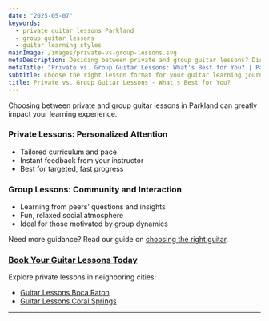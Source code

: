 ```yaml
---
date: "2025-05-07"
keywords:
  - private guitar lessons Parkland
  - group guitar lessons
  - guitar learning styles
mainImage: /images/private-vs-group-lessons.svg
metaDescription: Deciding between private and group guitar lessons? Discover which type best fits your learning style and goals.
metaTitle: "Private vs. Group Guitar Lessons: What's Best for You? | Parkland Guitar Lessons"
subtitle: Choose the right lesson format for your guitar learning journey
title: Private vs. Group Guitar Lessons - What's Best for You?
---
```


Choosing between private and group guitar lessons in Parkland can greatly impact your learning experience.

### Private Lessons: Personalized Attention

- Tailored curriculum and pace
- Instant feedback from your instructor
- Best for targeted, fast progress

### Group Lessons: Community and Interaction

- Learning from peers’ questions and insights
- Fun, relaxed social atmosphere
- Ideal for those motivated by group dynamics

Need more guidance? Read our guide on [choosing the right guitar](https://www.parklandguitarlessons.com/guitar-chalk/how-to-choose-the-right-guitar).

### [Book Your Guitar Lessons Today](https://www.parklandguitarlessons.com/contact)

Explore private lessons in neighboring cities:

- [Guitar Lessons Boca Raton](https://www.parklandguitarlessons.com/guitar-lessons-boca-raton-fl)
- [Guitar Lessons Coral Springs](https://www.parklandguitarlessons.com/guitar-lessons-coral-springs-fl)

---
